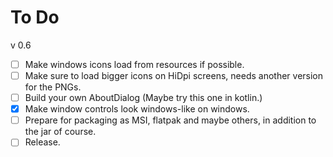 # To Do
v 0.6
- [ ] Make windows icons load from resources if possible.
- [ ] Make sure to load bigger icons on HiDpi screens, needs another version for the PNGs.
- [ ] Build your own AboutDialog (Maybe try this one in kotlin.)
- [X] Make window controls look windows-like on windows.
- [ ] Prepare for packaging as MSI, flatpak and maybe others, in addition to the jar of course.
- [ ] Release.
